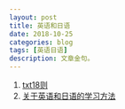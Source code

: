 ```yaml
---
layout: post
title: 英语和日语
date: 2018-10-25
categories: blog
tags: [英语日语]
description: 文章金句。
---
```


1. [txt18则](http://www.shejidaren.com/examples/tools/design-rules/18-rules-for-using-text.html)
1. [关于英语和日语的学习方法](http://www.lukou.com/userfeed/5283918)
